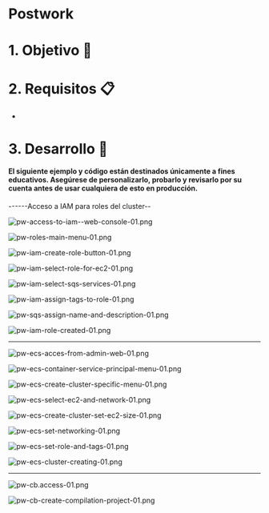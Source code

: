 # Postwork


# 1. Objetivo 🎯


# 2. Requisitos 📋
-

# 3. Desarrollo 📑


#### El siguiente ejemplo y código están destinados únicamente a fines educativos. Asegúrese de personalizarlo, probarlo y revisarlo por su cuenta antes de usar cualquiera de esto en producción.




------Acceso a IAM para roles del cluster--

![pw-access-to-iam--web-console-01.png](pw-access-to-iam--web-console-01.png)


![pw-roles-main-menu-01.png](pw-roles-main-menu-01.png)



![pw-iam-create-role-button-01.png](pw-iam-create-role-button-01.png)


![pw-iam-select-role-for-ec2-01.png](pw-iam-select-role-for-ec2-01.png)


![pw-iam-select-sqs-services-01.png](pw-iam-select-sqs-services-01.png)


![pw-iam-assign-tags-to-role-01.png](pw-iam-assign-tags-to-role-01.png)


![pw-sqs-assign-name-and-description-01.png](pw-sqs-assign-name-and-description-01.png)

![pw-iam-role-created-01.png](pw-iam-role-created-01.png)


-----





![pw-ecs-acces-from-admin-web-01.png](pw-ecs-acces-from-admin-web-01.png)


![pw-ecs-container-service-principal-menu-01.png](pw-ecs-container-service-principal-menu-01.png)


![pw-ecs-create-cluster-specific-menu-01.png](pw-ecs-create-cluster-specific-menu-01.png)


![pw-ecs-select-ec2-and-network-01.png](pw-ecs-select-ec2-and-network-01.png)



![pw-ecs-create-cluster-set-ec2-size-01.png](pw-ecs-create-cluster-set-ec2-size-01.png)

![pw-ecs-set-networking-01.png](pw-ecs-set-networking-01.png)


![pw-ecs-set-role-and-tags-01.png](pw-ecs-set-role-and-tags-01.png)


![pw-ecs-cluster-creating-01.png](pw-ecs-cluster-creating-01.png)





-----------------------

![pw-cb.access-01.png](pw-cb.access-01.png)

![pw-cb-create-compilation-project-01.png](pw-cb-create-compilation-project-01.png)





